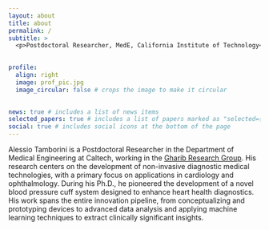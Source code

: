 ```yaml
---
layout: about
title: about
permalink: /
subtitle: >
  <p>Postdoctoral Researcher, MedE, California Institute of Technology</p>
  

profile:
  align: right
  image: prof_pic.jpg
  image_circular: false # crops the image to make it circular
  

news: true # includes a list of news items
selected_papers: true # includes a list of papers marked as "selected={true}"
social: true # includes social icons at the bottom of the page
---
```


Alessio Tamborini is a Postdoctoral Researcher in the Department of Medical Engineering at Caltech, working in the [Gharib Research Group](https://www.gharib.caltech.edu/). His research centers on the development of non-invasive diagnostic medical technologies, with a primary focus on applications in cardiology and ophthalmology. During his Ph.D., he pioneered the development of a novel blood pressure cuff system designed to enhance heart health diagnostics. His work spans the entire innovation pipeline, from conceptualizing and prototyping devices to advanced data analysis and applying machine learning techniques to extract clinically significant insights.